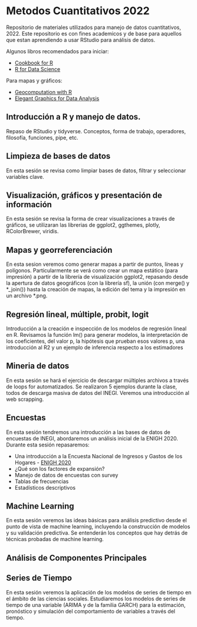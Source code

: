 # Metodos Cuantitativos 2022
Repositorio de materiales utilizados para manejo de datos cuantitativos, 2022. Este repositorio es con fines academicos y de base para aquellos que estan aprendiendo a usar RStudio para análisis de datos. 

Algunos libros recomendados para iniciar:

* [Cookbook for R](http://www.cookbook-r.com/)
* [R for Data Science](https://r4ds.had.co.nz/)

Para mapas y gráficos:

* [Geocomputation with R](https://geocompr.robinlovelace.net/index.html)
* [Elegant Graphics for Data Analysis](https://ggplot2-book.org/)

## Introducción a R y manejo de datos.
Repaso de RStudio y tidyverse. Conceptos, forma de trabajo, operadores, filosofía, funciones, pipe, etc. 

## Limpieza de bases de datos

En esta sesión se revisa como limpiar bases de datos, filtrar y seleccionar variables clave. 

## Visualización, gráficos y presentación de información

En esta sesión se revisa la forma de crear visualizaciones a través de gráficos, se utilizaran las librerias de ggplot2, ggthemes, plotly, RColorBrewer, viridis. 

## Mapas y georreferenciación

En esta sesion veremos como generar mapas a partir de puntos, líneas y polígonos. Particularmente se verá como crear un mapa estático (para impresión) a partir de la librería de visualización ggplot2, repasando desde la apertura de datos geográficos (con la librería sf), la unión (con merge() y *_join()) hasta la creación de mapas, la edición del tema y la impresión en un archivo *.png. 

## Regresión lineal, múltiple, probit, logit

Introducción a la creación e inspección de los modelos de regresión lineal en R. Revisamos la función lm() para generar modelos, la interpretación de los coeficientes, del valor p, la hipótesis que prueban esos valores p, una introducción al R2 y un ejemplo de inferencia respecto a los estimadores

## Mineria de datos

En esta sesión se hará el ejercicio de descargar múltiples archivos a través de loops for automatizados. Se realizaron 5 ejemplos durante la clase, todos de descarga masiva de datos del INEGI. Veremos una introducción al web scrapping. 

## Encuestas

En esta sesión tendremos una introducción a las bases de datos de encuestas de INEGI, abordaremos un análisis inicial de la ENIGH 2020. Durante esta sesión repasaremos:

* Una introducción a la Encuesta Nacional de Ingresos y Gastos de los Hogares - [ENIGH 2020](https://www.inegi.org.mx/programas/enigh/nc/2020/)
* ¿Qué son los factores de expansión?
* Manejo de datos de encuestas con survey
* Tablas de frecuencias
* Estadísticos descriptivos

## Machine Learning

En esta sesión veremos las ideas básicas para análisis predictivo desde el punto de vista de machine learning, incluyendo la construcción de modelos y su validación predictiva. Se entenderán los conceptos que hay detrás de técnicas probadas de machine learning.

## Análisis de Componentes Principales

## Series de Tiempo

En esta sesión veremos la aplicación de los modelos de series de tiempo en el ámbito de las ciencias sociales. Estudiaremos los modelos de series de tiempo de una variable (ARIMA y de la familia GARCH) para la estimación, pronóstico y simulación del comportamiento de variables a través del tiempo.
